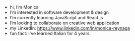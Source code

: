- hi, I’m Monica 
- I’m interested in software development & design
- I’m currently learning JavaScript and React.js
- I’m looking to collaborate on creative web application
- my LinkedIn: https://www.linkedin.com/in/monica-reynaga
- fun fact: I've learned Italian for 4 years

<!---
This is a ✨ special ✨ repository because its `README.md` (this file) appears on your GitHub profile.
You can click the Preview link to take a look at your changes.
--->

